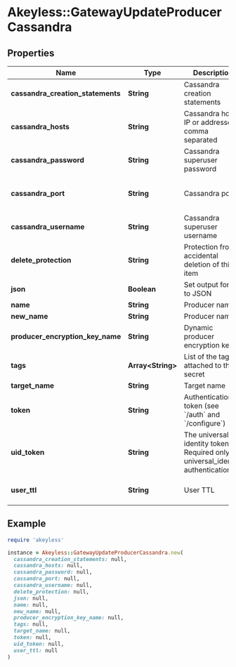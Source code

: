 # Akeyless::GatewayUpdateProducerCassandra

## Properties

| Name | Type | Description | Notes |
| ---- | ---- | ----------- | ----- |
| **cassandra_creation_statements** | **String** | Cassandra creation statements | [optional] |
| **cassandra_hosts** | **String** | Cassandra hosts IP or addresses, comma separated | [optional] |
| **cassandra_password** | **String** | Cassandra superuser password | [optional] |
| **cassandra_port** | **String** | Cassandra port | [optional][default to &#39;9042&#39;] |
| **cassandra_username** | **String** | Cassandra superuser username | [optional] |
| **delete_protection** | **String** | Protection from accidental deletion of this item | [optional] |
| **json** | **Boolean** | Set output format to JSON | [optional] |
| **name** | **String** | Producer name |  |
| **new_name** | **String** | Producer name | [optional] |
| **producer_encryption_key_name** | **String** | Dynamic producer encryption key | [optional] |
| **tags** | **Array&lt;String&gt;** | List of the tags attached to this secret | [optional] |
| **target_name** | **String** | Target name | [optional] |
| **token** | **String** | Authentication token (see &#x60;/auth&#x60; and &#x60;/configure&#x60;) | [optional] |
| **uid_token** | **String** | The universal identity token, Required only for universal_identity authentication | [optional] |
| **user_ttl** | **String** | User TTL | [optional][default to &#39;60m&#39;] |

## Example

```ruby
require 'akeyless'

instance = Akeyless::GatewayUpdateProducerCassandra.new(
  cassandra_creation_statements: null,
  cassandra_hosts: null,
  cassandra_password: null,
  cassandra_port: null,
  cassandra_username: null,
  delete_protection: null,
  json: null,
  name: null,
  new_name: null,
  producer_encryption_key_name: null,
  tags: null,
  target_name: null,
  token: null,
  uid_token: null,
  user_ttl: null
)
```

